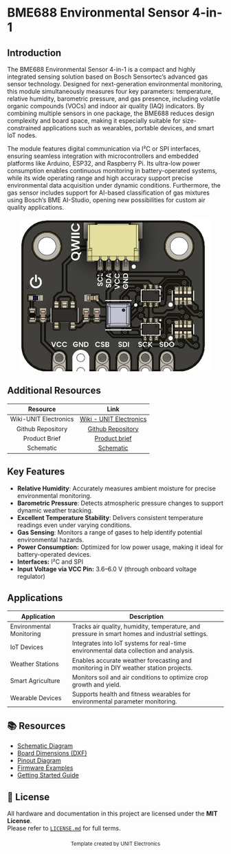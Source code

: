 # BME688 Environmental Sensor 4-in-1

## Introduction

The BME688 Environmental Sensor 4-in-1 is a compact and highly integrated sensing solution based on Bosch Sensortec’s advanced gas sensor technology. Designed for next-generation environmental monitoring, this module simultaneously measures four key parameters: temperature, relative humidity, barometric pressure, and gas presence, including volatile organic compounds (VOCs) and indoor air quality (IAQ) indicators. By combining multiple sensors in one package, the BME688 reduces design complexity and board space, making it especially suitable for size-constrained applications such as wearables, portable devices, and smart IoT nodes.

The module features digital communication via I²C or SPI interfaces, ensuring seamless integration with microcontrollers and embedded platforms like Arduino, ESP32, and Raspberry Pi. Its ultra-low power consumption enables continuous monitoring in battery-operated systems, while its wide operating range and high accuracy support precise environmental data acquisition under dynamic conditions. Furthermore, the gas sensor includes support for AI-based classification of gas mixtures using Bosch’s BME AI-Studio, opening new possibilities for custom air quality applications.



<div align="center">
  <img src="hardware/resources/unit_top_v_1_0_0_bme688_enviromental_sensor_4_in_1.png" width="450px" alt="Development Board">
  <p><em></em></p>
</div>


## Additional Resources

<div align="center">

| Resource | Link |
|:--------:|:----:|
| Wiki-UNIT Electronics | [Wiki - UNIT Electronics](https://unit-electronics-mx.github.io/wiki_uelectronics/docs/Sensors/bme688) |
| Github Repository | [Github Repository](https://github.com/UNIT-Electronics-MX/unit_bme688_environmental_sensor_4_in_1) |
| Product Brief | [Product brief](hhttps://unit-electronics-mx.github.io/unit_bme688_environmental_sensor_4_in_1/datasheet_professional.html) |
| Schematic | [Schematic](https://unit-electronics-mx.github.io/unit_bme688_environmental_sensor_4_in_1/unit_sch_v_1_0_0_bme688_environmental_sensor_4_in_1.pdf) |

</div>


## Key Features


- **Relative Humidity**: Accurately measures ambient moisture for precise environmental monitoring.
- **Barometric Pressure**: Detects atmospheric pressure changes to support dynamic weather tracking.
- **Excellent Temperature Stability**: Delivers consistent temperature readings even under varying conditions.
- **Gas Sensing**: Monitors a range of gases to help identify potential environmental hazards.
- **Power Consumption:** Optimized for low power usage, making it ideal for battery-operated devices.
- **Interfaces:** I²C and SPI
- **Input Voltage via VCC Pin:** 3.6–6.0 V (through onboard voltage regulator)


## Applications

| Application            | Description                                                                                      |
|------------------------|--------------------------------------------------------------------------------------------------|
| Environmental Monitoring | Tracks air quality, humidity, temperature, and pressure in smart homes and industrial settings. |
| IoT Devices            | Integrates into IoT systems for real-time environmental data collection and analysis.            |
| Weather Stations       | Enables accurate weather forecasting and monitoring in DIY weather station projects.              |
| Smart Agriculture      | Monitors soil and air conditions to optimize crop growth and yield.                              |
| Wearable Devices       | Supports health and fitness wearables for environmental parameter monitoring.                    |




## 📚 Resources

- [Schematic Diagram](hardware/schematic.pdf)
- [Board Dimensions (DXF)](docs/dimensions.dxf)
- [Pinout Diagram](docs/pinout.png)
- [Firmware Examples](firmware/)
- [Getting Started Guide](docs/getting_started.md)


## 📝 License

All hardware and documentation in this project are licensed under the **MIT License**.  
Please refer to [`LICENSE.md`](LICENSE.md) for full terms.



<div align="center">
  <sub>Template created by UNIT Electronics </sub>
</div>

